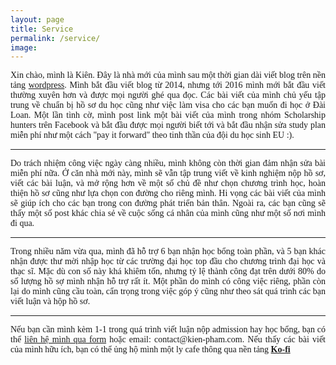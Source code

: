 ```yaml
---
layout: page
title: Service
permalink: /service/
image:
---
```

  
<div align="justify"><span style="font-family:Tahoma;"> Xin chào, mình là Kiên. Đây là nhà mới của mình sau một thời gian dài viết blog trên nền tảng <a href="https://eldlrjn.wordpress.com/">wordpress</a>. Mình bắt đầu viết blog từ 2014, nhưng tới 2016 mình mới bắt đầu viết thường xuyên hơn và được mọi người ghé qua đọc. Các bài viết của mình chủ yếu tập trung về chuẩn bị hồ sơ du học cũng như việc làm visa cho các bạn muốn đi học ở Đài Loan. Một lần tình cờ, mình post link một bài viết của mình trong nhóm Scholarship hunters trên Facebook và bắt đầu được mọi người biết tới và bắt đầu nhận sửa study plan miễn phí như một cách "pay it forward" theo tinh thần của đội du học sinh EU :).</span></div>
<hr class="paragraph-divider">
<div align="justify"><span style="font-family:Tahoma;">Do trách nhiệm công việc ngày càng nhiều, mình không còn thời gian đảm nhận sửa bài miễn phí nữa. Ở căn nhà mới này, mình sẽ vẫn tập trung viết về kinh nghiệm nộp hồ sơ, viết các bài luận, và mở rộng hơn về một số chủ đề như chọn chương trình học, hoàn thiện hồ sơ cũng như lựa chọn con đường cho riêng mình. Hi vọng các bài viết của mình sẽ giúp ích cho các bạn trong con đường phát triển bản thân. Ngoài ra, các bạn cũng sẽ thấy một số post khác chia sẻ về cuộc sống cá nhân của mình cũng như một số nơi mình đi qua.</span></div>
<hr class="paragraph-divider">
<div align="justify"><span style="font-family:Tahoma;">Trong nhiều năm vừa qua, mình đã hỗ trợ 6 bạn nhận học bổng toàn phần, và 5 bạn khác nhận được thư mời nhập học từ các trường đại học top đầu cho chương trình đại học và thạc sĩ. Mặc dù con số này khá khiêm tốn, nhưng tỷ lệ thành công đạt trên dưới 80% do số lượng hồ sợ mình nhận hỗ trợ rất ít. Một phần do mình có công việc riêng, phần còn lại do mình cũng cầu toàn, cẩn trọng trong việc góp ý cũng như theo sát quá trình các bạn viết luận và hộp hồ sơ.</span></div>
<hr class="paragraph-divider">
<div align="justify"><span style="font-family:Tahoma;"> Nếu bạn cần mình kèm 1-1 trong quá trình viết luận nộp admission hay học bổng, bạn có thể <a href="https://kien-pham.com/contact">liên hệ mình qua form</a> hoặc email: contact@kien-pham.com. Nếu thấy các bài viết của mình hữu ích, bạn có thể ủng hộ mình một ly cafe thông qua nền tảng <a href="https://ko-fi.com/kienphamtrung"><b>Ko-fi</b></a></span></div>

